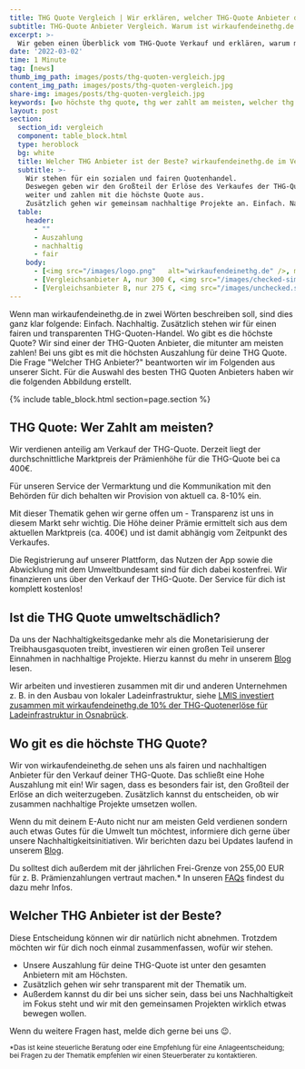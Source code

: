 ```yaml
---
title: THG Quote Vergleich | Wir erklären, welcher THG-Quote Anbieter die höchste Quote auszahlt!
subtitle: THG-Quote Anbieter Vergleich. Warum ist wirkaufendeinethg.de der beste Anbieter, um mit dem E-Auto Geld zu verdienen?
excerpt: >-
  Wir geben einen Überblick vom THG-Quote Verkauf und erklären, warum mit dem E-Auto Geld verdienen bei wirkaufendeinethg.de am Besten ist.
date: '2022-03-02'
time: 1 Minute
tag: [news]
thumb_img_path: images/posts/thg-quoten-vergleich.jpg
content_img_path: images/posts/thg-quoten-vergleich.jpg
share-img: images/posts/thg-quoten-vergleich.jpg
keywords: [wo höchste thg quote, thg wer zahlt am meisten, welcher thg anbieter]
layout: post
section:
  section_id: vergleich
  component: table_block.html
  type: heroblock
  bg: white
  title: Welcher THG Anbieter ist der Beste? wirkaufendeinethg.de im Vergleich
  subtitle: >-
    Wir stehen für ein sozialen und fairen Quotenhandel.
    Deswegen geben wir den Großteil der Erlöse des Verkaufes der THG-Quoten im Vergleich zu vielen anderen Anbietern an dich
    weiter und zahlen mit die höchste Quote aus.
    Zusätzlich gehen wir gemeinsam nachhaltige Projekte an. Einfach. Nachhaltig.
  table:
    header:
      - ""
      - Auszahlung
      - nachhaltig
      - fair
    body:
      - [<img src="/images/logo.png"   alt="wirkaufendeinethg.de" />, mindestens <mark>350 €</mark>, <img src="/images/checked.svg" class="bigger" alt="Nachhaltig" />, <img src="/images/checked.svg" class="bigger"  alt="Fair" />]
      - [Vergleichsanbieter A, nur 300 €, <img src="/images/checked-simple.svg"  alt="Nachhaltig" />, <img src="/images/unchecked.svg"  alt="Nicht Fair" />]
      - [Vergleichsanbieter B, nur 275 €, <img src="/images/unchecked.svg"  alt="Nicht Nachhaltig" />, <img src="/images/unchecked.svg" alt="Nicht Fair" />]
---
```


Wenn man wirkaufendeinethg.de in zwei Wörten beschreiben soll, sind dies ganz klar folgende: Einfach. Nachhaltig. Zusätzlich stehen wir für einen fairen und transparenten THG-Quoten-Handel. Wo gibt es die höchste Quote? Wir sind einer der THG-Quoten Anbieter, die mitunter am meisten zahlen! Bei uns gibt es mit die höchsten Auszahlung für deine THG Quote. Die Frage "Welcher THG Anbieter?" beantworten wir im Folgenden aus unserer Sicht. Für die Auswahl des besten THG Quoten Anbieters haben wir die folgenden Abbildung erstellt.

{% include table_block.html section=page.section %}

## THG Quote: Wer Zahlt am meisten?

Wir verdienen anteilig am Verkauf der THG-Quote. Derzeit liegt der durchschnittliche Marktpreis der Prämienhöhe für die THG-Quote bei ca 400€.

Für unseren Service der Vermarktung und die Kommunikation mit den Behörden für dich behalten wir Provision von aktuell ca. 8-10% ein.

Mit dieser Thematik gehen wir gerne offen um - Transparenz ist uns in diesem Markt sehr wichtig. Die Höhe deiner Prämie ermittelt sich aus dem aktuellen Marktpreis (ca. 400€) und ist damit abhängig vom Zeitpunkt des Verkaufes.

Die Registrierung auf unserer Plattform, das Nutzen der App sowie die Abwicklung mit dem Umweltbundesamt sind für dich dabei kostenfrei. Wir finanzieren uns über den Verkauf der THG-Quote. Der Service für dich ist komplett kostenlos!

## Ist die THG Quote umweltschädlich?

Da uns der Nachhaltigkeitsgedanke mehr als die Monetarisierung der Treibhausgasquoten treibt, investieren wir einen großen Teil unserer Einnahmen in nachhaltige Projekte. Hierzu kannst du mehr in unserem [Blog](/blog/) lesen.

Wir arbeiten und investieren zusammen mit dir und anderen Unternehmen z. B. in den Ausbau von lokaler Ladeinfrastruktur, siehe [LMIS investiert zusammen mit wirkaufendeinethg.de 10% der THG-Quotenerlöse für Ladeinfrastruktur in Osnabrück](/blog/2022/02/22/LMIS-spendet-zusammen-mit-wirkaufendeinethg.de-10-Prozent-der-THG-Quotenerloese-fuer-Ladeinfrastruktur-in-Osnabrueck/).

## Wo git es die höchste THG Quote?

Wir von wirkaufendeinethg.de sehen uns als fairen und nachhaltigen Anbieter für den Verkauf deiner THG-Quote. Das schließt eine Hohe Auszahlung mit ein! Wir sagen, dass es besonders fair ist, den Großteil der Erlöse an dich weiterzugeben. Zusätzlich kannst du entscheiden, ob wir zusammen nachhaltige Projekte umsetzen wollen.

Wenn du mit deinem E-Auto nicht nur am meisten Geld verdienen sondern auch etwas Gutes für die Umwelt tun möchtest, informiere dich gerne über unsere Nachhaltigkeitsinitiativen. Wir berichten dazu bei Updates laufend in unserem [Blog](/blog/).

Du solltest dich außerdem mit der jährlichen Frei-Grenze von 255,00 EUR für z. B. Prämienzahlungen vertraut machen.* In unseren [FAQs](/faq) findest du dazu mehr Infos.

## Welcher THG Anbieter ist der Beste?

Diese Entscheidung können wir dir natürlich nicht abnehmen. Trotzdem möchten wir für dich noch einmal zusammenfassen, wofür wir stehen.

- Unsere Auszahlung für deine THG-Quote ist unter den gesamten Anbietern mit am Höchsten.
- Zusätzlich gehen wir sehr transparent mit der Thematik um.
- Außerdem kannst du dir bei uns sicher sein, dass bei uns Nachhaltigkeit im Fokus steht und wir mit den gemeinsamen Projekten wirklich etwas bewegen wollen.

Wenn du weitere Fragen hast, melde dich gerne bei uns 😉.

<small>*Das ist keine steuerliche Beratung oder eine Empfehlung für eine Anlageentscheidung; bei Fragen zu der Thematik empfehlen wir einen Steuerberater zu kontaktieren.</small>
